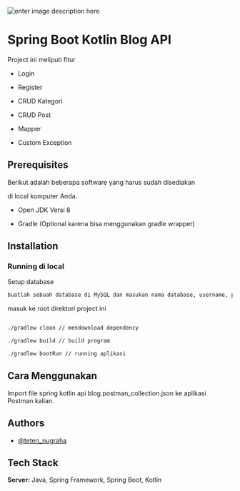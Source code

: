 
![enter image description here](https://res.cloudinary.com/practicaldev/image/fetch/s--hRy-dXn9--/c_limit,f_auto,fl_progressive,q_auto,w_880/https://dev-to-uploads.s3.amazonaws.com/i/riwfqh4ljlxskemngc06.png)

# Spring Boot Kotlin Blog API



Project ini meliputi fitur



- Login

- Register

- CRUD Kategori

- CRUD Post

- Mapper

- Custom Exception






## Prerequisites



Berikut adalah beberapa software yang harus sudah disediakan

di local komputer Anda.



- Open JDK Versi 8

- Gradle (Optional karena bisa menggunakan gradle wrapper)




## Installation



### Running di local

Setup database
 ```bash
buatlah sebuah database di MySQL dan masukan nama database, username, password kedalam file application.yml	
```

masuk ke root direktori project ini

```bash

./gradlew clean // mendownload dependency

./gradlew build // build program

./gradlew bootRun // running aplikasi

```

## Cara Menggunakan
Import file spring kotlin api blog.postman_collection.json ke aplikasi Postman kalian.


## Authors



- [@teten_nugraha](https://twitter.com/backendherodev)




## Tech Stack



**Server:** Java, Spring Framework, Spring Boot, Kotlin